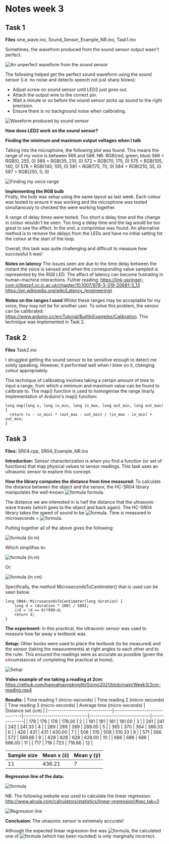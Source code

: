 # Notes week 3

## Task 1

**Files**  sine_wave.ino, Sound_Sensor_Example_NR.ino, Task1.ino <br />

Sometimes, the wavefrom produced from the sound sensor output wasn't perfect.

<img src="squiggly-lines.jpg"
     alt="An unperfect waveform from the sound sensor"
     />

The following helped get the perfect sound waveform using the sound sensor (i.e. no noise and detects speech not just sharp blows):
 - Adjust screw on sound sensor until LED2 just goes out. 
 - Attach the output wire to the correct pin.
 - Wait a minute or so before the sound sensor picks up sound to the right precision. 
 - Ensure there is no background noise when calibrating.

<img src="sound-sensor-waveform.jpg"
     alt="Waveform produced by sound sensor"
     />

**How does LED2 work on the sound sensor?** <br />

**Finding the minimum and maximum output voltages when I talk** <br />

Talking into the microphone, the following plot was found. This means the range of my voice is between 566 and 586. NB: RGB(red, green, blue)
    566 = RGB(0, 255, 0)
    569 = RGB(35, 210, 0)
    572 = RGB(70, 175, 0)
    575 = RGB(105, 140, 0)
    578 = RGB(140, 105, 0)
    581 = RGB(175, 70, 0)
    584 = RGB(210, 35, 0)
    587 = RGB(255, 0, 0)

<img src="my-voice-range.jpg"
     alt="Finding my voice range"
     />

**Implementing the RGB bulb** <br />
Firstly, the bulb was setup using the same layout as last week. Each colour was tested to ensure it was working and the microphone was tested simultanously to checked the were working together. <br />

A range of delay times were tested. Too short a delay time and the change in colour wouldn't be seen. Too long a delay time and the lag would be too great to see the effect. In the end, a comprimise was found. An alternative method is to remove the delays from the LEDs and have no initial setting fot the colour at the start of the loop. <br />

Overall, this task was quite challenging and difficult to measure how successful it was! <br />

**Notes on latency** The issues seen are due to the time delay between the instant the voice is sensed and when the corresponding value sampled is represented by the RGB LED. The affect of latency can become fustrating in human-machine interactions. Futher reading: https://link-springer-com.iclibezp1.cc.ic.ac.uk/chapter/10.1007/978-3-319-20681-3_13 https://en.wikipedia.org/wiki/Latency_(engineering) <br />

**Notes on the ranges I used** Whilst these ranges may be acceptable for my voice, they may not be for another user. To solve this problem, the sensor can be callibrated: https://www.arduino.cc/en/Tutorial/BuiltInExamples/Calibration. This technique was implemented in Task 2. <br />

## Task 2

**Files** Task2.ino <br />

I struggled getting the sound sensor to be sensitive enough to detect me solely speaking. However, it performed well when I blew on it, changing colour appropriately. <br />

This technique of calibrating involves taking a certain amount of time to input a range, from which a minimum and maximum value can be found to calibrate to. The map() function is used to homogenise the range linarly. Implementation of Arduino's map() function: <br />

```
long map(long x, long in_min, long in_max, long out_min, long out_max)
{
  return (x - in_min) * (out_max - out_min) / (in_max - in_min) + out_min;
}
```

## Task 3

**Files:**  SR04.cpp, SR04_Example_NR.ino <br />

**Introduction:** Sensor characterization is when you find a function (or set of functions) that map physical values to sensor readings. This task uses an ultrasonic sensor to explore this concept. <br />

**How the library computes the distance from time measured:** To calculate the distance between the object and the sensor, the HC-SR04 library manipulates the well-known ![formula](https://render.githubusercontent.com/render/math?math=speed=distance/time) formula. <br />

The distance we are interested in is half the distance that the ultrasonic wave travels (which goes to the object and back again). The HC-SR04 library takes the speed of sound to be ![formula](https://render.githubusercontent.com/render/math?math=340m^{-1}). Time is measured in microseconds = ![formula](https://render.githubusercontent.com/render/math?math=10^{-6}). <br />

Putting together all of the above gives the following:

![formula](https://render.githubusercontent.com/render/math?math=distance=time*10^{-6}*340/2) (in m) <br />

Which simplifies to:

![formula](https://render.githubusercontent.com/render/math?math=distance=0.00017*time) (in m) <br />

Or:

![formula](https://render.githubusercontent.com/render/math?math=distance=0.0017*time) (in cm) <br />


Specifically, the method MicrosecondsToCentimeter() that is used can be seen below. <br />

```
long SR04::MicrosecondsToCentimeter(long duration) {
    long d = (duration * 100) / 5882;
    //d = (d == 0)?999:d;
    return d;
}
```
**The experiment:** In this practical, the ultrasonic sensor was used to measure how far away a textbook was.

**Setup:** Other books were used to place the textbook (to be measured) and the sensor (taking the measurements) at right angles to each other and to the ruler. This ensured the readings were as accurate as possible (given the circumstances of completing the practical at home).

<img src="setup.jpg"
     alt="Setup"
     />

**Video example of me taking a reading at 2cm:** https://github.com/hannahjayneknight/Gizmo2021/blob/main/Week3/2cm-reading.mp4 <br />


**Results:**
| Time reading 1 (micro-seconds) | Time reading 2 (micro-seconds) | Time reading 3 (micro-seconds) | Average time (micro-seconds) | Distance set (cm) |
|--------------------------------|--------------------------------|--------------------------------|------------------------------|---------------|
| 178                            | 178                            | 178                            | 178.00                       | 2             |
| 181                            | 181                            | 181                            | 181.00                       | 3             |
| 241                            | 241                            | 242                            | 241.33                       | 4             |
| 289                            | 289                            | 289                            | 289.00                       | 5             |
| 365                            | 370                            | 364                            | 366.33                       | 6             |
| 428                            | 431                            | 431                            | 430.00                       | 7             |
| 508                            | 515                            | 508                            | 510.33                       | 8             |
| 571                            | 566                            | 572                            | 569.66                       | 9             |
| 628                            | 628                            | 628                            | 628.00                       | 10            |
| 686                            | 686                            | 686                            | 686.00                       | 11            |
| 717                            | 716                            | 723                            | 718.66                       | 12            |

| Sample size | Mean x (x̄) | Mean y (ȳ) |
|-------------|------------|------------|
| 11          | 436.21     | 7          |

**Regression line of the data:** <br />

[//]: #y=0.016527999408284x-0.20967862188755

![formula](https://render.githubusercontent.com/render/math?math=y=0.016527999408284x-0.20967862188755) <br />

NB: The following website was used to calculate the linear regression: http://www.alcula.com/calculators/statistics/linear-regression/#gsc.tab=0 <br />

<img src="Task3-linear-regression.png"
     alt="Regression line"
     />



**Conclusion:** The utrasonic sensor is extremely accurate! <br />

Although the expected linear regression line was ![formula](https://render.githubusercontent.com/render/math?math=distance=0.0017*time), the calculated one of ![formula](https://render.githubusercontent.com/render/math?math=distance=0.0165*time-0.2097) (which has been rounded) is only marginally incorrect.

